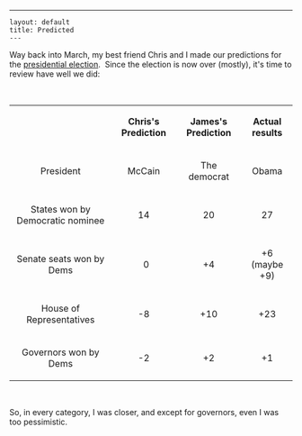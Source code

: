   ---
    layout: default
    title: Predicted
    ---

  <p>Way back into March, my best friend Chris and I made our predictions for the <a href="http://honestillusion.com/blogs/blog_0/archive/2008/03/25/predictions.aspx" target="_blank">presidential election</a>.  Since the election is now over (mostly), it's time to review have well we did:</p>  <p> </p>  <table cellspacing="0" cellpadding="2">     <tr>       <td> </td>        <td>         <p align="center"><strong>Chris's Prediction</strong></p>       </td>        <td>         <p align="center"><strong>James's Prediction</strong></p>       </td>        <td>         <p align="center"><strong>Actual results</strong></p>       </td>     </tr>      <tr>       <td>         <p align="center">President</p>       </td>        <td>         <p align="center">McCain</p>       </td>        <td>         <p align="center">The democrat</p>       </td>        <td>         <p align="center">Obama</p>       </td>     </tr>      <tr>       <td>         <p align="center">States won by Democratic nominee</p>       </td>        <td>         <p align="center"> 14</p>       </td>        <td>         <p align="center">20</p>       </td>        <td>         <p align="center">27</p>       </td>     </tr>      <tr>       <td>         <p align="center">Senate seats won by Dems</p>       </td>        <td>         <p align="center">  0</p>       </td>        <td>         <p align="center">+4</p>       </td>        <td>         <p align="center">+6 (maybe +9)</p>       </td>     </tr>      <tr>       <td>         <p align="center">House of Representatives</p>       </td>        <td>         <p align="center">-8</p>       </td>        <td>         <p align="center">+10</p>       </td>        <td>         <p align="center">+23</p>       </td>     </tr>      <tr>       <td>         <p align="center">Governors won by Dems</p>       </td>        <td>         <p align="center">-2</p>       </td>        <td>         <p align="center">+2</p>       </td>        <td>         <p align="center">+1</p>       </td>     </tr>   </table>  <p> </p>  <p>So, in every category, I was closer, and except for governors, even I was too pessimistic.   </p>